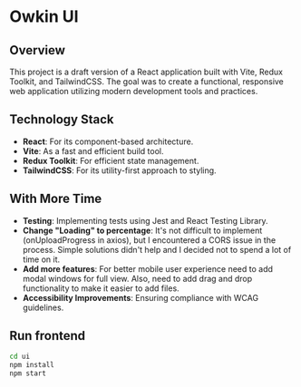 # Owkin UI

## Overview

This project is a draft version of a React application built with Vite, Redux Toolkit, and TailwindCSS. The goal was to create a functional, responsive web application utilizing modern development tools and practices.

## Technology Stack

- **React**: For its component-based architecture.
- **Vite**: As a fast and efficient build tool.
- **Redux Toolkit**: For efficient state management.
- **TailwindCSS**: For its utility-first approach to styling.


## With More Time
- **Testing**: Implementing tests using Jest and React Testing Library.
- **Change "Loading" to percentage**: It's not difficult to implement (onUploadProgress in axios), but I encountered a CORS issue in the process. Simple solutions didn't help and I decided not to spend a lot of time on it.
- **Add more features**: For better mobile user experience need to add modal windows for full view. Also, need to add drag and drop functionality to make it easier to add files.
- **Accessibility Improvements**: Ensuring compliance with WCAG guidelines.


## Run frontend 

```bash
cd ui
npm install
npm start
```

